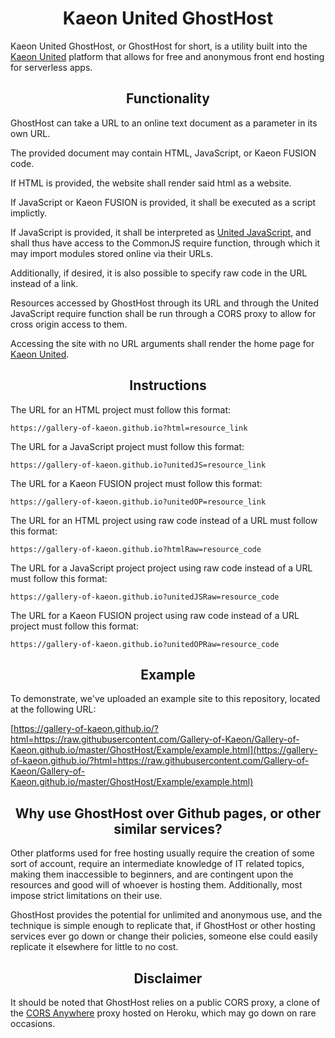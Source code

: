 <h1 align="center">Kaeon United GhostHost</h1>

Kaeon United GhostHost,
or GhostHost for short,
is a utility built into the [Kaeon United](https://github.com/Gallery-of-Kaeon/Kaeon-United) platform that allows for free and anonymous front end hosting for serverless apps.

<h2 align="center">Functionality</h2>

GhostHost can take a URL to an online text document as a parameter in its own URL.

The provided document may contain HTML,
JavaScript,
or Kaeon FUSION code.

If HTML is provided,
the website shall render said html as a website.

If JavaScript or Kaeon FUSION is provided,
it shall be executed as a script implictly.

If JavaScript is provided,
it shall be interpreted as [United JavaScript](https://github.com/Gallery-of-Kaeon/Kaeon-United#united-javascript),
and shall thus have access to the CommonJS require function,
through which it may import modules stored online via their URLs.

Additionally,
if desired,
it is also possible to specify raw code in the URL instead of a link.

Resources accessed by GhostHost through its URL and through the United JavaScript require function shall be run through a CORS proxy to allow for cross origin access to them.

Accessing the site with no URL arguments shall render the home page for [Kaeon United](https://github.com/Gallery-of-Kaeon/Kaeon-United).

<h2 align="center">Instructions</h2>

The URL for an HTML project must follow this format:

    https://gallery-of-kaeon.github.io?html=resource_link

The URL for a JavaScript project must follow this format:

    https://gallery-of-kaeon.github.io?unitedJS=resource_link

The URL for a Kaeon FUSION project must follow this format:

    https://gallery-of-kaeon.github.io?unitedOP=resource_link

The URL for an HTML project using raw code instead of a URL must follow this format:

    https://gallery-of-kaeon.github.io?htmlRaw=resource_code

The URL for a JavaScript project project using raw code instead of a URL must follow this format:

    https://gallery-of-kaeon.github.io?unitedJSRaw=resource_code

The URL for a Kaeon FUSION project using raw code instead of a URL project must follow this format:

    https://gallery-of-kaeon.github.io?unitedOPRaw=resource_code

<h2 align="center">Example</h2>

To demonstrate,
we've uploaded an example site to this repository, located at the following URL:

[https://gallery-of-kaeon.github.io/?html=https://raw.githubusercontent.com/Gallery-of-Kaeon/Gallery-of-Kaeon.github.io/master/GhostHost/Example/example.html](https://gallery-of-kaeon.github.io/?html=https://raw.githubusercontent.com/Gallery-of-Kaeon/Gallery-of-Kaeon.github.io/master/GhostHost/Example/example.html)

<h2 align="center">Why use GhostHost over Github pages, or other similar services?</h2>

Other platforms used for free hosting usually require the creation of some sort of account,
require an intermediate knowledge of IT related topics,
making them inaccessible to beginners,
and are contingent upon the resources and good will of whoever is hosting them.
Additionally,
most impose strict limitations on their use.

GhostHost provides the potential for unlimited and anonymous use,
and the technique is simple enough to replicate that,
if GhostHost or other hosting services ever go down or change their policies,
someone else could easily replicate it elsewhere for little to no cost.

<h2 align="center">Disclaimer</h2>

It should be noted that GhostHost relies on a public CORS proxy,
a clone of the [CORS Anywhere](https://cors-anywhere.herokuapp.com/) proxy hosted on Heroku,
which may go down on rare occasions.